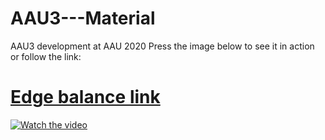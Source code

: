 # AAU3---Material
AAU3 development at AAU 2020
Press the image below to see it in action or follow the link:
# [Edge balance link](https://drive.google.com/file/d/1b1gcq296UOMKwm5ZHcoxtRnvcHGgj61f/view)
[![Watch the video](https://lh4.googleusercontent.com/MerLIzdSezlD4_ntItO2PyYwe-BmzIjr_7Cgv3Y7nmnwYXBcPECfH_ch_5rc7vlN3ozpFD-qJbW_ge3nuc6a=w1280-h720-pd-k-rw)](https://drive.google.com/file/d/1b1gcq296UOMKwm5ZHcoxtRnvcHGgj61f/view)
